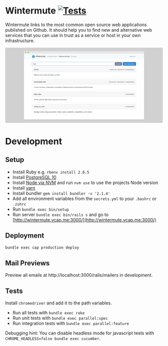 # Wintermute [![Tests](https://github.com/neonmate/wintermute/workflows/Tests/badge.svg)](https://github.com/neonmate/wintermute/actions)
Wintermute links to the most common open source web applications published on Github. It should help you to find new and alternative web services that you can use in trust as a service or host in your own infrastructure.

![Screenshot of Wintermute in a browser](/docs/screenshot.png?raw=true)

# Development

## Setup

- Install Ruby e.g. `rbenv install 2.6.5`
- Install [PostgreSQL 10](https://www.postgresql.org/download/)
- Install [Node via NVM](https://github.com/nvm-sh/nvm#install--update-script) and run `nvm use` to use the projects Node version
- Install [yarn](https://yarnpkg.com/lang/en/docs/install/)
- Install bundler `gem install bundler -v '2.1.4'`
- Add all environment variables from the `secrets.yml` to your `.bashrc` or `.zshrc`
- Run `bundle exec bin/setup`
- Run server `bundle exec bin/rails s` and go to [http://wintermute.vcap.me:3000/](http://wintermute.vcap.me:3000/)

## Deployment

```
bundle exec cap production deploy
```

## Mail Previews

Preview all emails at http://localhost:3000/rails/mailers in development.

## Tests

Install `chromedriver` and add it to the path variables.

- Run all tests with `bundle exec rake`
- Run unit tests with `bundle exec parallel:spec`
- Run integration tests with `bundle exec parallel:feature`

Debugging hint: You can disable headless mode for javascript tests with `CHROME_HEADLESS=false bundle exec cucumber`.
